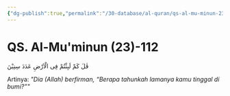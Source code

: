 ```yaml
---
{"dg-publish":true,"permalink":"/30-database/al-quran/qs-al-mu-minun-23-112/"}
---
```



# QS. Al-Mu'minun (23)-112
قٰلَ كَمْ لَبِثْتُمْ فِى الْاَرْضِ عَدَدَ سِنِيْنَ

Artinya: *"Dia (Allah) berfirman, “Berapa tahunkah lamanya kamu tinggal di bumi?”"*

